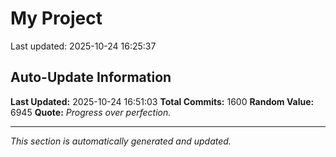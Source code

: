 # My Project


Last updated: 2025-10-24 16:25:37







































































































































































































































































































































































































































































































































































































































































































































































































































































































































































































































































































































































































































































































































































































































































































































































































































































































































































































































































































































































































































































## Auto-Update Information

**Last Updated:** 2025-10-24 16:51:03
**Total Commits:** 1600
**Random Value:** 6945
**Quote:** _Progress over perfection._

---
_This section is automatically generated and updated._